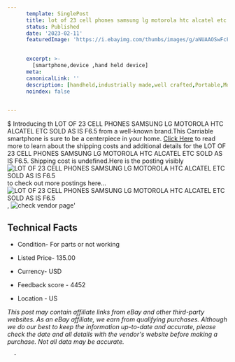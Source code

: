 ```yaml
---
      template: SinglePost
      title: lot of 23 cell phones samsung lg motorola htc alcatel etc sold as is f6 5
      status: Published
      date: '2023-02-11'
      featuredImage: 'https://i.ebayimg.com/thumbs/images/g/aNUAAOSwFcFj5WYz/s-l225.jpg'
       

      excerpt: >-
        [smartphone,device ,hand held device]
      meta:
      canonicalLink: ''
      description: [handheld,industrially made,well crafted,Portable,Mobile,Compact,Convenient,Lightweight,Maneuverable,Man-portable,Miniature,Carriable,Hand-held,Light,Holdable,Transportable,Mobile device,Pocket-sized,On-the-go,Wireless,Cordless,Compact size,Convenient size, smartphone,device ,hand held device]
      noindex: false
      

---
```

$
      Introducing th LOT OF 23 CELL PHONES SAMSUNG LG MOTOROLA HTC ALCATEL ETC SOLD AS IS F6.5 from a well-known brand.This Carriable smartphone is sure to be a centerpiece in your home. [Click Here](https://www.ebay.com/itm/325529913531?hash=item4bcb1848bb%3Ag%3AaNUAAOSwFcFj5WYz&mkevt=1&mkcid=1&mkrid=711-53200-19255-0&campid=%253CePNCampaignId%253E&customid=%253CreferenceId%253E&toolid=10049) to read more to learn about the shipping costs and additional details for the LOT OF 23 CELL PHONES SAMSUNG LG MOTOROLA HTC ALCATEL ETC SOLD AS IS F6.5. Shipping cost is undefined.Here is the posting visibly ![LOT OF 23 CELL PHONES SAMSUNG LG MOTOROLA HTC ALCATEL ETC SOLD AS IS F6.5](https://i.ebayimg.com/thumbs/images/g/aNUAAOSwFcFj5WYz/s-l225.jpg) to check out more postings here... ![LOT OF 23 CELL PHONES SAMSUNG LG MOTOROLA HTC ALCATEL ETC SOLD AS IS F6.5](https://i.ebayimg.com/images/g/aNUAAOSwFcFj5WYz/s-l1600.jpg), ![check vendor page](https://origin-galleryplus.ebayimg.com/ws/web/325529913531_2_0_1/225x225.jpg,https://origin-galleryplus.ebayimg.com/ws/web/325529913531_3_0_1/225x225.jpg)'

      

 ## Technical Facts 



     
      

 - Condition- For parts or not working 


      

 - Listed Price- 135.00 


      

 - Currency- USD 


      

 - Feedback score - 4452 


      

 - Location - US 


      
      

 *_This post may contain affiliate links from eBay and other third-party websites. As an eBay affiliate, we earn from qualifying purchases. Although we do our best to keep the information up-to-date and accurate, please check the date and all details with the vendor's website before making a purchase. Not all data may be accurate._*




      -
